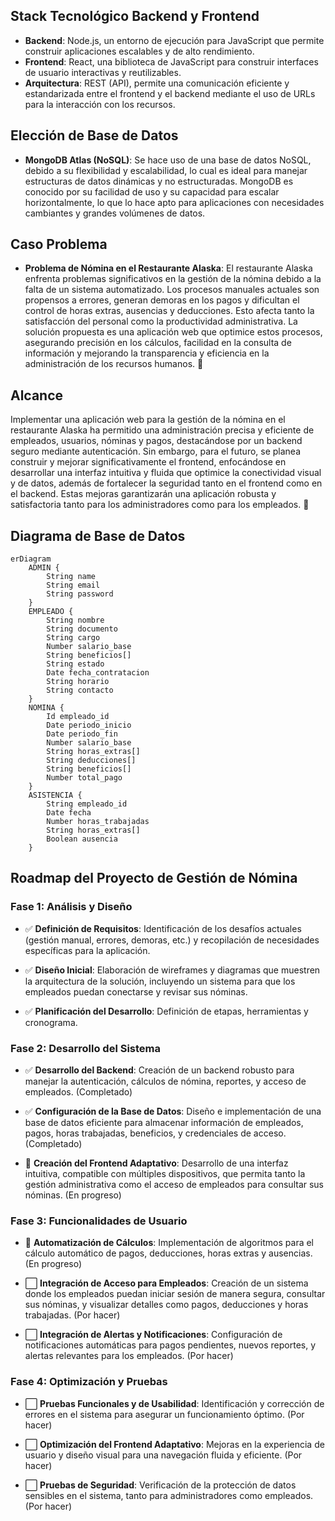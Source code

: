## Stack Tecnológico Backend y Frontend

- **Backend**: Node.js, un entorno de ejecución para JavaScript que permite construir aplicaciones escalables y de alto rendimiento.
- **Frontend**: React, una biblioteca de JavaScript para construir interfaces de usuario interactivas y reutilizables.
- **Arquitectura**: REST (API), permite una comunicación eficiente y estandarizada entre el frontend y el backend mediante el uso de URLs para la interacción con los recursos.

## Elección de Base de Datos

- **MongoDB Atlas (NoSQL)**: Se hace uso de una base de datos NoSQL, debido a su flexibilidad y escalabilidad, lo cual es ideal para manejar estructuras de datos dinámicas y no estructuradas. MongoDB es conocido por su facilidad de uso y su capacidad para escalar horizontalmente, lo que lo hace apto para aplicaciones con necesidades cambiantes y grandes volúmenes de datos.

## Caso Problema

- **Problema de Nómina en el Restaurante Alaska**: El restaurante Alaska enfrenta problemas significativos en la gestión de la nómina debido a la falta de un sistema automatizado. Los procesos manuales actuales son propensos a errores, generan demoras en los pagos y dificultan el control de horas extras, ausencias y deducciones. Esto afecta tanto la satisfacción del personal como la productividad administrativa. La solución propuesta es una aplicación web que optimice estos procesos, asegurando precisión en los cálculos, facilidad en la consulta de información y mejorando la transparencia y eficiencia en la administración de los recursos humanos. 🚨

## Alcance

Implementar una aplicación web para la gestión de la nómina en el restaurante Alaska ha permitido una administración precisa y eficiente de empleados, usuarios, nóminas y pagos, destacándose por un backend seguro mediante autenticación. Sin embargo, para el futuro, se planea construir y mejorar significativamente el frontend, enfocándose en desarrollar una interfaz intuitiva y fluida que optimice la conectividad visual y de datos, además de fortalecer la seguridad tanto en el frontend como en el backend. Estas mejoras garantizarán una aplicación robusta y satisfactoria tanto para los administradores como para los empleados. 🚀

## Diagrama de Base de Datos

```mermaid
erDiagram
    ADMIN {
        String name
        String email
        String password
    }
    EMPLEADO {
        String nombre
        String documento
        String cargo
        Number salario_base
        String beneficios[]
        String estado
        Date fecha_contratacion
        String horario
        String contacto
    }
    NOMINA {
        Id empleado_id
        Date periodo_inicio
        Date periodo_fin
        Number salario_base
        String horas_extras[]
        String deducciones[]
        String beneficios[]
        Number total_pago
    }
    ASISTENCIA {
        String empleado_id
        Date fecha
        Number horas_trabajadas
        String horas_extras[]
        Boolean ausencia
    }
```

## Roadmap del Proyecto de Gestión de Nómina

### **Fase 1: Análisis y Diseño**

- ✅ **Definición de Requisitos**: Identificación de los desafíos actuales (gestión manual, errores, demoras, etc.) y recopilación de necesidades específicas para la aplicación.

- ✅ **Diseño Inicial**: Elaboración de wireframes y diagramas que muestren la arquitectura de la solución, incluyendo un sistema para que los empleados puedan conectarse y revisar sus nóminas.

- ✅ **Planificación del Desarrollo**: Definición de etapas, herramientas y cronograma.

### **Fase 2: Desarrollo del Sistema**

- ✅ **Desarrollo del Backend**: Creación de un backend robusto para manejar la autenticación, cálculos de nómina, reportes, y acceso de empleados. (Completado)

- ✅ **Configuración de la Base de Datos**: Diseño e implementación de una base de datos eficiente para almacenar información de empleados, pagos, horas trabajadas, beneficios, y credenciales de acceso. (Completado)

- 🚧 **Creación del Frontend Adaptativo**: Desarrollo de una interfaz intuitiva, compatible con múltiples dispositivos, que permita tanto la gestión administrativa como el acceso de empleados para consultar sus nóminas. (En progreso)


### **Fase 3: Funcionalidades de Usuario**

- 🚧 **Automatización de Cálculos**: Implementación de algoritmos para el cálculo automático de pagos, deducciones, horas extras y ausencias. (En progreso)

- ⬜ **Integración de Acceso para Empleados**: Creación de un sistema donde los empleados puedan iniciar sesión de manera segura, consultar sus nóminas, y visualizar detalles como pagos, deducciones y horas trabajadas. (Por hacer)

- ⬜ **Integración de Alertas y Notificaciones**: Configuración de notificaciones automáticas para pagos pendientes, nuevos reportes, y alertas relevantes para los empleados. (Por hacer)

### **Fase 4: Optimización y Pruebas**

- ⬜ **Pruebas Funcionales y de Usabilidad**: Identificación y corrección de errores en el sistema para asegurar un funcionamiento óptimo. (Por hacer)
- ⬜ **Optimización del Frontend Adaptativo**: Mejoras en la experiencia de usuario y diseño visual para una navegación fluida y eficiente. (Por hacer)

- ⬜ **Pruebas de Seguridad**: Verificación de la protección de datos sensibles en el sistema, tanto para administradores como empleados. (Por hacer)
